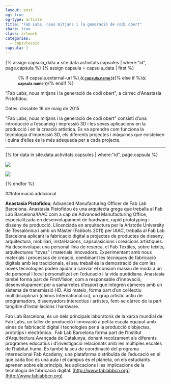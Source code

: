 ```yaml
---
layout: post
og: true
og-type: article
title: "Fab Labs, nous mitjans i la generació de codi obert" 
share: true
class: artwork
categories:
  - capsulessid
capsula: 1
---
```


{% assign capsula_data = site.data.activitats.capsules | where:"id", page.capsula %}
{% assign capsula = capsula_data | first %}
<figure>
	<div class="padding-artwork-container">
		<div class="embed-container embed-container_{{ capsula.aspect-ratio }}">
			<iron-image sizing="cover" class="iron-image-size" preload fade src="/images/capsules/{{ capsula.featured-img }}"></iron-image>	
		</div>
	</div>
	<figcaption>
		<p>{% if capsula.external-url %}<a href="{{ capsula.external-url }}"><small><i class="fa fa-external-link"></i> <strong>{{ capsula.name }}</strong></small></a>{% else if %}<small><strong>{{ capsula.name }}</strong></small>{% endif %}</p>
	</figcaption>
</figure>

<!--more-->

"Fab Labs, nous mitjans i la generació de codi obert", a càrrec d'Anastasia Pistofidou.

Dates: dissabte 16 de maig de 2015

"Fab Labs, nous mitjans i la generació de codi obert" consistí d’una introducció a l’escaneig i impressió 3D i les seves aplicacions en la producció i en la creació artística. Es va aprendre com funciona la tecnologia d’impressió 3D, els diferents projectes i màquines que existeixen i quina d’elles és la més adequada per a cada projecte.

---
{% for data in site.data.activitats.capsules | where:"id", page.capsula %}
<div class="row">
	<div class="col-md-offset-1 col-lg-offset-1 col-lg-5 col-md-5">
		<p><img src="/images/capsules/{{ capsula.images | first }}"></p>
	</div>
	<div class="col-lg-5 col-md-5">
		<p><img src="/images/capsules/{{ capsula.images | last }}"></p>
	</div>
</div>
{% endfor %}

##Informació addicional

**Anastasia Pistofidou**, Advanced Manufacturing Officer de Fab Lab Barcelona.
Anastasia Pistofidou és una arquitecta grega que treballa al Fab Lab Barcelona/IAAC com a cap de Advanced Manufacturing Office, especialitzada en desenvolupament de hardware, rapid prototyping i disseny de producció. Llicenciada en arquitectura per la Aristotle University de Tessalònica i amb un Màster (Fabbots 2011) per IAAC, treballa al Fab Lab Barcelona aplicant la fabricació digital a projectes de productes de disseny, arquitectura, mobiliari, instal·lacions, capsulasicions i creacions artístiques. Ha desenvolupat una personal línia de reserca, el Fab Textiles, sobre teixits, arquitectures “toves” i materials innovadors. Experimentant amb nous materials i processos de creació, combinant les tècniques de fabricació digitals amb les tradicionals, el seu treball és la demostració de com les noves tecnologies poden ajudar a canviar el consum massiu de moda a un de personal i local personalitzat en l’educació i la vida quotidiana. Anastasia també forma part de FirstV1sion, com a responsable d’innovació, desenvolupament per a samarretes d’esport que integren càmeres amb un sistema de transmissió HD. Així mateix, forma part d’un col·lectiu multidisciplinari (chinos International.cc), un grup artístic actiu de
programadors, dissenyadors interectius i artistes, fent-se càrrec de la part tangible d’instal·lacions i hardware.

Fab Lab Barcelona, és un dels principals laboratoris de la xarxa mundial de Fab Labs, un taller de producció i innovació a petita escala equipat amb eines de fabricació digital i tecnologies per a la producció d’objectes, prototips i electrònica.  Fab Lab Barcelona forma part de l’Institut d’Arquitectura Avançada
de Catalunya, donant recolzament als diferents programes educatius i d’investigació relacionats amb les múltiples escales de l’hàbitat humà. És també la seu de coordinació del programa internacional Fab Academy, una plataforma distribuïda de l’educació en el que cada lloc és una aula i el campus és el planeta, on els estudiants aprenen sobre els principis, les aplicacions i les implicacions de la tecnologia de fabricació digital.
[http://www.fablabbcn.org](http://www.fablabbcn.org)